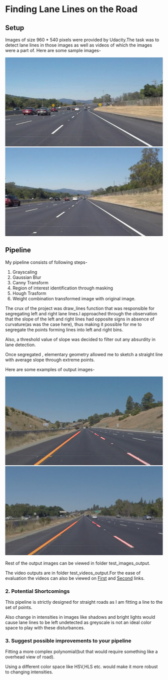 # **Finding Lane Lines on the Road** 

## Setup

Images of size 960 * 540 pixels were provided by Udacity.The task was to detect lane lines in those images as well as videos of which the images were a part of.
Here are some sample images-

![Image1](./test_images/solidWhiteCurve.jpg)
![Image1](./test_images/solidWhiteRight.jpg)






## Pipeline



My pipeline consists of following steps-

1. Grayscaling
2. Gaussian Blur
3. Canny Transform
4. Region of interest identification through masking
5. Hough Trasform
6. Weight combination transformed image with original image.

The crux of the project was draw_lines function that was responsible for segregating left and right lane lines.I approached through the observation that the slope of the left and right lines had opposite signs in absence of curvature(as was the case here), thus making it possible for me to segregate the points forming lines into left and right bins.

Also, a threshold value of slope was decided to filter out any absurdity in lane detection. 

Once segregated , elementary geometry allowed me to sketch a straight line with average slope through extreme points.

Here are some examples of output images-  

![Image1](./test_images_output/whiteCarLaneSwitch.jpg)
![Image1](./test_images_output/solidYellowLeft.jpg)

Rest of the output images can be viewed in folder test\_images\_output.

The video outputs are in folder test\_videos\_output.For the ease of evaluation the videos can also be viewed on [First](https://youtu.be/BXGxKf6IeRs) and [Second](https://youtu.be/Ql4angTzGZQ) links.


### 2. Potential Shortcomings


This pipeline is strictly designed for straight roads as I am fitting a line to the set of points.

Also change in intensities in images like shadows and bright lights would cause lane lines to be left undetected as greyscale is not an ideal color space to play with these disturbances. 


### 3. Suggest possible improvements to your pipeline

Fitting a more complex polynomial(but that would require something like a overhead view of road).

Using a different color space like HSV,HLS etc. would make it more robust to changing intensities.